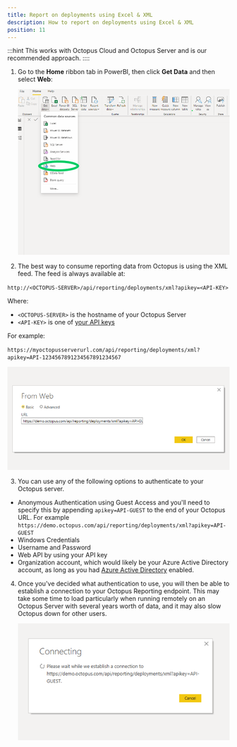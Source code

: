 ```yaml
---
title: Report on deployments using Excel & XML
description: How to report on deployments using Excel & XML
position: 11
---
```


:::hint
This works with Octopus Cloud and Octopus Server and is our recommended approach.
::::

1. Go to the **Home** ribbon tab in PowerBI, then click **Get Data** and then select **Web**:

   ![](images/PowerBI-Step1.png "width=500")

2. The best way to consume reporting data from Octopus is using the XML feed. The feed is always available at:

`http://<OCTOPUS-SERVER>/api/reporting/deployments/xml?apikey=<API-KEY>`

Where:

- `<OCTOPUS-SERVER>` is the hostname of your Octopus Server
- `<API-KEY>` is one of [your API keys](/docs/octopus-rest-api/how-to-create-an-api-key.md)

For example:

`https://myoctopusserverurl.com/api/reporting/deployments/xml?apikey=API-1234567891234567891234567`

   ![](images/PowerBI-Step2.png "width=500")

3. You can use any of the following options to authenticate to your Octopus server.

 - Anonymous Authentication using Guest Access and you'll need to specify this by appending `apikey=API-GUEST` to the end of your Octopus URL. For example `https://demo.octopus.com/api/reporting/deployments/xml?apikey=API-GUEST`
 - Windows Credentials
 - Username and Password
 - Web API by using your API key
 - Organization account, which would likely be your Azure Active Directory account, as long as you had [Azure Active Directory](/docs/security/authentication/azure-ad-authentications) enabled.

4. Once you've decided what authentication to use, you will then be able to establish a connection to your Octopus Reporting endpoint. This may take some time to load particularly when running remotely on an Octopus Server with several years worth of data, and it may also slow Octopus down for other users.

   ![](images/PowerBI-Step4.png "width=500")
